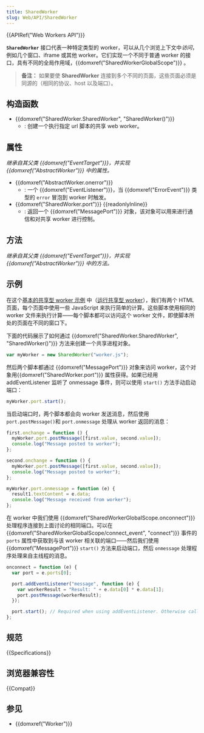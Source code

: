 ```yaml
---
title: SharedWorker
slug: Web/API/SharedWorker
---
```


{{APIRef("Web Workers API")}}

**`SharedWorker`** 接口代表一种特定类型的 worker，可以从几个浏览上下文中*访问*，例如几个窗口、iframe 或其他 worker。它们实现一个不同于普通 worker 的接口，具有不同的全局作用域，{{domxref("SharedWorkerGlobalScope")}} 。

> **备注：** 如果要使 **SharedWorker** 连接到多个不同的页面，这些页面必须是同源的（相同的协议、host 以及端口）。

## 构造函数

- {{domxref("SharedWorker.SharedWorker", "SharedWorker()")}}
  - : 创建一个执行指定 url 脚本的共享 web worker。

## 属性

_继承自其父类 {{domxref("EventTarget")}}，并实现 {{domxref("AbstractWorker")}} 中的属性。_

- {{domxref("AbstractWorker.onerror")}}
  - : 一个 {{domxref("EventListener")}}，当 {{domxref("ErrorEvent")}} 类型的 `error` 冒泡到 worker 时触发。
- {{domxref("SharedWorker.port")}} {{readonlyInline}}
  - : 返回一个 {{domxref("MessagePort")}} 对象，该对象可以用来进行通信和对共享 worker 进行控制。

## 方法

_继承自其父类 {{domxref("EventTarget")}}，并实现 {{domxref("AbstractWorker")}} 中的方法。_

## 示例

在这个[基本的共享型 worker 示例](https://github.com/mdn/dom-examples/tree/main/web-workers/simple-shared-worker) 中（[运行共享型 worker](https://mdn.github.io/dom-examples/web-workers/simple-shared-worker/)），我们有两个 HTML 页面，每个页面中使用一些 JavaScript 来执行简单的计算。这些脚本使用相同的 worker 文件来执行计算——每个脚本都可以访问这个 worker 文件，即使脚本所处的页面在不同的窗口下。

下面的代码展示了如何通过 {{domxref("SharedWorker.SharedWorker", "SharedWorker()")}} 方法来创建一个共享进程对象。

```js
var myWorker = new SharedWorker("worker.js");
```

然后两个脚本都通过 {{domxref("MessagePort")}} 对象来访问 worker，这个对象用{{domxref("SharedWorker.port")}} 属性获得。如果已经用 addEventListener 监听了 onmessage 事件，则可以使用 `start()` 方法手动启动端口：

```js
myWorker.port.start();
```

当启动端口时，两个脚本都会向 worker 发送消息，然后使用 `port.postMessage()`和 `port.onmessage` 处理从 worker 返回的消息：

```js
first.onchange = function () {
  myWorker.port.postMessage([first.value, second.value]);
  console.log("Message posted to worker");
};

second.onchange = function () {
  myWorker.port.postMessage([first.value, second.value]);
  console.log("Message posted to worker");
};

myWorker.port.onmessage = function (e) {
  result1.textContent = e.data;
  console.log("Message received from worker");
};
```

在 worker 中我们使用 {{domxref("SharedWorkerGlobalScope.onconnect")}} 处理程序连接到上面讨论的相同端口。可以在 {{domxref("SharedWorkerGlobalScope/connect_event", "connect")}} 事件的 `ports` 属性中获取到与该 worker 相关联的端口——然后我们使用 {{domxref("MessagePort")}} `start()` 方法来启动端口，然后 `onmessage` 处理程序处理来自主线程的消息。

```js
onconnect = function (e) {
  var port = e.ports[0];

  port.addEventListener("message", function (e) {
    var workerResult = "Result: " + e.data[0] * e.data[1];
    port.postMessage(workerResult);
  });

  port.start(); // Required when using addEventListener. Otherwise called implicitly by onmessage setter.
};
```

## 规范

{{Specifications}}

## 浏览器兼容性

{{Compat}}

## 参见

- {{domxref("Worker")}}
